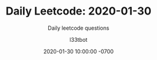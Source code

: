 ---
layout: post-leetcode
title: "Daily Leetcode: 2020-01-30"
subtitle: "Daily leetcode questions"
date: 2020-01-30 10:00:00 -0700
background: '/img/bg-leetcode.jpg'
author: l33tbot
title-easy:    'Easy: [069] Sqrt(x) (29%)'
link-easy:     'https://leetcode.com/problems/sqrtx'
title-medium:  'Medium: [147] Insertion Sort List (35%)'
link-medium:   'https://leetcode.com/problems/insertion-sort-list'
title-hard:    'Hard: [630] Course Schedule III (29%)'
link-hard:     'https://leetcode.com/problems/course-schedule-iii'
session-video: 'https://www.youtube.com/embed/1CWMbSCIiIk'
---